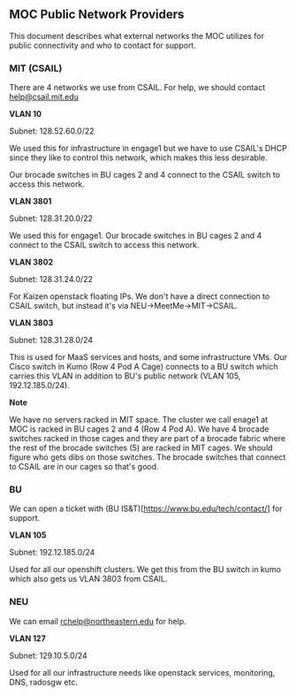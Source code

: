 ## MOC Public Network Providers

This document describes what external networks the MOC utilizes for public
connectivity and who to contact for support.

### MIT (CSAIL)

There are 4 networks we use from CSAIL. For help, we should contact help@csail.mit.edu

**VLAN 10**

Subnet: 128.52.60.0/22

We used this for infrastructure in engage1 but we have to use CSAIL's DHCP since
they like to control this network, which makes this less desirable.

Our brocade switches in BU cages 2 and 4 connect to the CSAIL switch to access
this network.


**VLAN 3801**

Subnet: 128.31.20.0/22

We used this for engage1. Our brocade switches in BU cages 2 and 4 connect to
the CSAIL switch to access this network.


**VLAN 3802**

Subnet: 128.31.24.0/22

For Kaizen openstack floating IPs. We don't have a direct connection to CSAIL
switch, but instead it's via NEU->MeetMe->MIT->CSAIL.


**VLAN 3803**

Subnet: 128.31.28.0/24

This is used for MaaS services and hosts, and some infrastructure VMs.
Our Cisco switch in Kumo (Row 4 Pod A Cage) connects to a BU switch which
carries this VLAN in addition to BU's public network (VLAN 105, 192.12.185.0/24).

**Note**

We have no servers racked in MIT space.
The cluster we call enage1 at MOC is racked in BU cages 2 and 4 (Row 4 Pod A).
We have 4 brocade switches racked in those cages and they are part of a brocade fabric
where the rest of the brocade switches (5) are racked in MIT cages. We should figure who
gets dibs on those switches. The brocade switches that connect to CSAIL are in our cages so that's good.


### BU

We can open a ticket with (BU IS&T)[https://www.bu.edu/tech/contact/] for support.

**VLAN 105**

Subnet: 192.12.185.0/24

Used for all our openshift clusters. We get this from the BU switch in kumo
which also gets us VLAN 3803 from CSAIL.

### NEU

We can email rchelp@northeastern.edu for help.

**VLAN 127**

Subnet: 129.10.5.0/24

Used for all our infrastructure needs like openstack services, monitoring, DNS,
radosgw etc.
